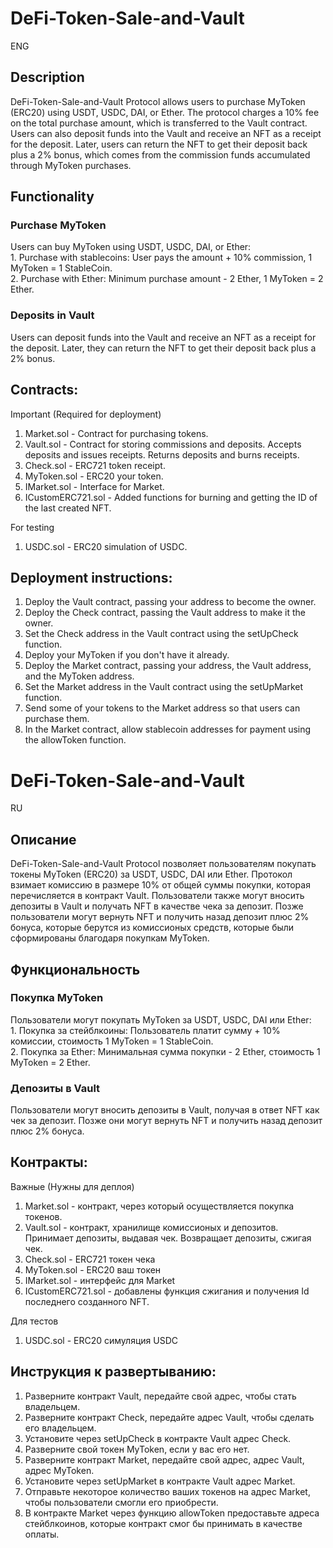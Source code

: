 # DeFi-Token-Sale-and-Vault  
ENG  
## Description
DeFi-Token-Sale-and-Vault Protocol allows users to purchase MyToken (ERC20) using USDT, USDC, DAI, or Ether. The protocol charges a 10% fee on the total purchase amount, which is transferred to the Vault contract. Users can also deposit funds into the Vault and receive an NFT as a receipt for the deposit. Later, users can return the NFT to get their deposit back plus a 2% bonus, which comes from the commission funds accumulated through MyToken purchases.

## Functionality

### Purchase MyToken  
Users can buy MyToken using USDT, USDC, DAI, or Ether:  
    1. Purchase with stablecoins: User pays the amount + 10% commission, 1 MyToken = 1 StableCoin.  
    2. Purchase with Ether: Minimum purchase amount - 2 Ether, 1 MyToken = 2 Ether.  
  
### Deposits in Vault
Users can deposit funds into the Vault and receive an NFT as a receipt for the deposit. Later, they can return the NFT to get their deposit back plus a 2% bonus.

## Contracts:  
Important (Required for deployment)  
1. Market.sol - Contract for purchasing tokens.
2. Vault.sol - Contract for storing commissions and deposits. Accepts deposits and issues receipts. Returns deposits and burns receipts.  
3. Check.sol - ERC721 token receipt.
3. MyToken.sol - ERC20 your token.
4. IMarket.sol - Interface for Market.
5. ICustomERC721.sol - Added functions for burning and getting the ID of the last created NFT.  
  
For testing  
1. USDC.sol - ERC20 simulation of USDC.

## Deployment instructions:  
1. Deploy the Vault contract, passing your address to become the owner.  
2. Deploy the Check contract, passing the Vault address to make it the owner.  
3. Set the Check address in the Vault contract using the setUpCheck function.  
4. Deploy your MyToken if you don't have it already.  
5. Deploy the Market contract, passing your address, the Vault address, and the MyToken address.  
6. Set the Market address in the Vault contract using the setUpMarket function.
7. Send some of your tokens to the Market address so that users can purchase them.
8. In the Market contract, allow stablecoin addresses for payment using the allowToken function.
  
# DeFi-Token-Sale-and-Vault  
RU  
## Описание
DeFi-Token-Sale-and-Vault Protocol позволяет пользователям покупать токены MyToken (ERC20) за USDT, USDC, DAI или Ether. Протокол взимает комиссию в размере 10% от общей суммы покупки, которая перечисляется в контракт Vault. Пользователи также могут вносить депозиты в Vault и получать NFT в качестве чека за депозит. Позже пользователи могут вернуть NFT и получить назад депозит плюс 2% бонуса, которые берутся из комиссионых средств, которые были сформированы благодаря покупкам MyToken.

## Функциональность

### Покупка MyToken  
Пользователи могут покупать MyToken за USDT, USDC, DAI или Ether:  
    1. Покупка за стейблкоины: Пользователь платит сумму + 10% комиссии, стоимость 1 MyToken = 1 StableCoin.  
    2. Покупка за Ether: Минимальная сумма покупки - 2 Ether, стоимость 1 MyToken = 2 Ether.  
  
### Депозиты в Vault
Пользователи могут вносить депозиты в Vault, получая в ответ NFT как чек за депозит. Позже они могут вернуть NFT и получить назад депозит плюс 2% бонуса.

## Контракты:  
Важные (Нужны для деплоя)  
1. Market.sol - контракт, через который осуществляется покупка токенов.
2. Vault.sol - контракт, хранилище комиссионых и депозитов. Принимает депозиты, выдавая чек. Возвращает депозиты, сжигая чек.  
3. Check.sol - ERC721 токен чека
3. MyToken.sol - ERC20 ваш токен
4. IMarket.sol - интерфейс для Market
5. ICustomERC721.sol - добавлены функция сжигания и получения Id последнего созданного NFT.  
  
Для тестов  
1. USDC.sol - ERC20 симуляция USDC

## Инструкция к развертыванию:  
1. Разверните контракт Vault, передайте свой адрес, чтобы стать владельцем.  
2. Разверните контракт Check, передайте адрес Vault, чтобы сделать его владельцем.  
3. Установите через setUpCheck в контракте Vault адрес Check.  
4. Разверните свой токен MyToken, если у вас его нет.  
5. Разверните контракт Market, передайте свой адрес, адрес Vault, адрес MyToken.  
6. Установите через setUpMarket в контракте Vault адрес Market.
7. Отправьте некоторое количество ваших токенов на адрес Market, чтобы пользователи смогли его приобрести.
8. В контракте Market через функцию allowToken предоставьте адреса стейблкоинов, которые контракт смог бы принимать в качестве оплаты.



